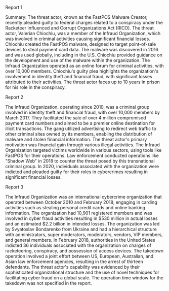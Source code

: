 
Report 1

Summary: 
The threat actor, known as the FastPOS Malware Creator, recently pleaded guilty to federal charges related to a conspiracy under the Racketeer Influenced and Corrupt Organizations Act (RICO). The threat actor, Valerian Chiochiu, was a member of the Infraud Organization, which was involved in criminal activities causing significant financial losses. Chiochiu created the FastPOS malware, designed to target point-of-sale devices to steal payment card data. The malware was discovered in 2016 and was used globally, including in the U.S. Chiochiu provided guidance on the development and use of the malware within the organization. The Infraud Organization operated as an online forum for criminal activities, with over 10,000 members. Chiochiu's guilty plea highlights the organization's involvement in identity theft and financial fraud, with significant losses attributed to their activities. The threat actor faces up to 10 years in prison for his role in the conspiracy.





Report 2

The Infraud Organization, operating since 2010, was a criminal group involved in identity theft and financial fraud, with over 10,000 members by March 2017. They facilitated the sale of over 4 million compromised payment card numbers and aimed to be a premier online destination for illicit transactions. The gang utilized advertising to redirect web traffic to other criminal sites owned by its members, enabling the distribution of malware and stolen financial information. The threat actor's primary motivation was financial gain through various illegal activities. The Infraud Organization targeted victims worldwide in various sectors, using tools like FastPOS for their operations. Law enforcement conducted operations like "Shadow Web" in 2018 to counter the threat posed by this transnational criminal group. In 2020, individuals associated with the organization were indicted and pleaded guilty for their roles in cybercrimes resulting in significant financial losses.





Report 3

The Infraud Organization was an international cybercrime organization that operated between October 2010 and February 2018, engaging in carding activities such as stealing personal credit cards and online banking information. The organization had 10,901 registered members and was involved in cyber fraud activities resulting in $530 million in actual losses and an estimated $2.2 billion in intended losses. The organization was led by Svyatoslav Bondarenko from Ukraine and had a hierarchical structure with administrators, super moderators, moderators, vendors, VIP members, and general members. In February 2018, authorities in the United States indicted 36 individuals associated with the organization on charges of racketeering, conspiracy, and possession of access devices. The takedown operation involved a joint effort between US, European, Australian, and Asian law enforcement agencies, resulting in the arrest of thirteen defendants. The threat actor's capability was evidenced by their sophisticated organizational structure and the use of novel techniques for facilitating cyber fraud on a global scale. The operation time window for the takedown was not specified in the report.


